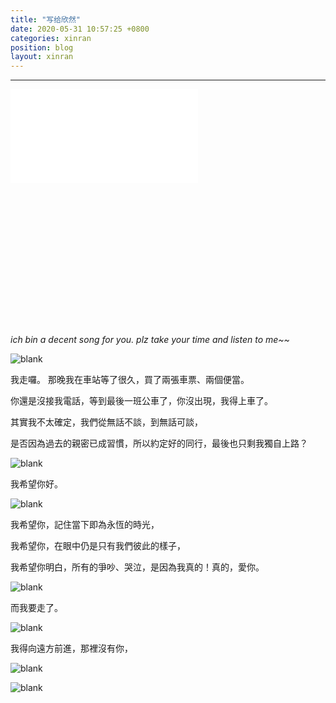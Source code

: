 ```yaml
---
title: "写给欣然"
date: 2020-05-31 10:57:25 +0800
categories: xinran
position: blog
layout: xinran
---
```


---

<!-- <iframe src="https://www.youtube.com/embed/VpwAq7hiij0" 
    width="560" 
    height="560"
    frameborder="0" 
    allowfullscreen>
</iframe> -->

<div style="position: relative; width: 100%; height: 0; padding-bottom: 75%;">
    <iframe src="//player.bilibili.com/player.html?aid=625621472&bvid=BV1xt4y117yu&cid=189210021&page=1" 
    scrolling="no" border="0" 
    frameborder="no" 
    framespacing="0" 
    allowfullscreen="true"> 
    </iframe>
</div>

*ich bin a decent song for you. plz take your time and listen to me~~*

![blank](/assets/img/placeholder.png)

我走囉。 那晚我在車站等了很久，買了兩張車票、兩個便當。

你還是沒接我電話，等到最後一班公車了，你沒出現，我得上車了。

其實我不太確定，我們從無話不談，到無話可談，

是否因為過去的親密已成習慣，所以約定好的同行，最後也只剩我獨自上路？

![blank](/assets/img/placeholder.png)

我希望你好。

![blank](/assets/img/placeholder.png)

我希望你，記住當下即為永恆的時光，

我希望你，在眼中仍是只有我們彼此的樣子，

我希望你明白，所有的爭吵、哭泣，是因為我真的！真的，愛你。

![blank](/assets/img/placeholder.png)

而我要走了。

![blank](/assets/img/placeholder.png)

我得向遠方前進，那裡沒有你，

![blank](/assets/img/placeholder.png)

![blank](/assets/img/placeholder.png)

